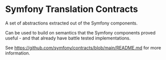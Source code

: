 Symfony Translation Contracts
=

A set of abstractions extracted out of the Symfony components.

Can be used to build on semantics that the Symfony components proved useful - and
that already have battle tested implementations.

See https://github.com/symfony/contracts/blob/main/README.md for more information.
